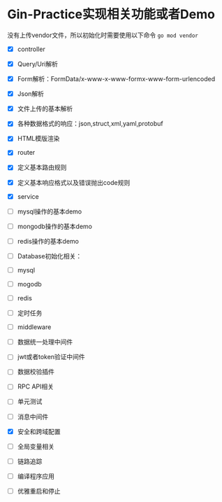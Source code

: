 # Gin-Practice实现相关功能或者Demo

没有上传vendor文件，所以初始化时需要使用以下命令
`go mod vendor`

* [x]  controller
  * [x]  Query/Uri解析
  * [x]  Form解析：FormData/x-www-x-www-formx-www-form-urlencoded
  * [x]  Json解析
  * [x]  文件上传的基本解析
  * [x]  各种数据格式的响应：json,struct,xml,yaml,protobuf
  * [x]  HTML模版渲染

* [x]  router
  * [x]  定义基本路由规则
  * [x]  定义基本响应格式以及错误抛出code规则
* [x]  service
  * [ ]  mysql操作的基本demo
  * [ ]  mongodb操作的基本demo
  * [ ]  redis操作的基本demo
* [ ]  Database初始化相关：
  * [ ]  mysql
  * [ ]  mogodb
  * [ ]  redis
* [ ]  定时任务
* [ ]  middleware
  * [ ]  数据统一处理中间件
  * [ ]  jwt或者token验证中间件
  * [ ]  数据校验插件
* [ ]  RPC API相关
* [ ]  单元测试
* [ ]  消息中间件
* [x]  安全和跨域配置
* [ ]  全局变量相关
* [ ]  链路追踪
* [ ]  编译程序应用
* [ ]  优雅重启和停止
